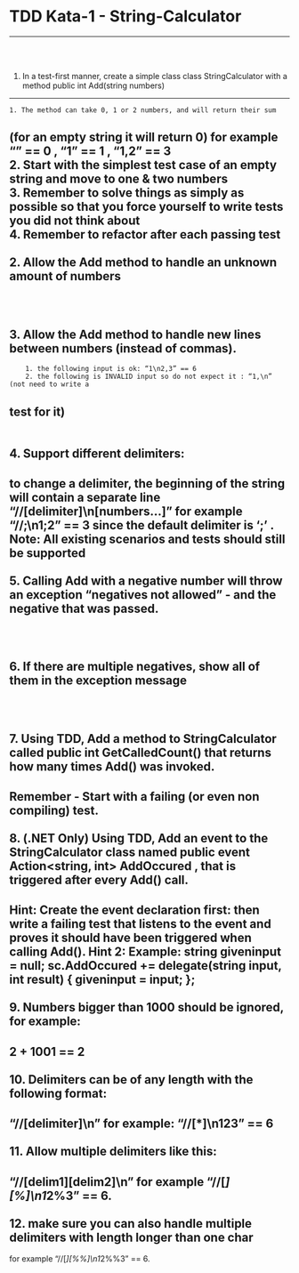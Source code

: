 # TDD Kata-1 - String-Calculator
---
<br><br>
1. In a test-first manner, create a simple class class StringCalculator
with a method public int Add(string numbers)
---

    1. The method can take 0, 1 or 2 numbers, and will return their sum
(for an empty string it will return 0) 
for example 
“” == 0 , “1” == 1 , “1,2” == 3<br>
    2. Start with the simplest test case of an empty string and move to one & two 
numbers<br>
    3. Remember to solve things as simply as possible so that you force yourself to 
write tests you did not think about<br>
    4. Remember to refactor after each passing test
<br><br>
2. Allow the Add method to handle an unknown amount of numbers
---
<br><br>
3. Allow the Add method to handle new lines between numbers (instead of commas).
---
        1. the following input is ok: “1\n2,3” == 6
        2. the following is INVALID input so do not expect it : “1,\n” (not need to write a 
test for it) 
 <br><br>  
4. Support different delimiters: 
---
to change a delimiter, the beginning of the string will contain a separate line
“//[delimiter]\n[numbers…]”
for example 
“//;\n1;2” == 3 
since the default delimiter is ‘;’ .
Note: All existing scenarios and tests should still be supported
<br><br>
5. Calling Add with a negative number will throw an exception “negatives not allowed” -
and the negative that was passed. 
---
<br><br>
6. If there are multiple negatives, show all of them in the exception message
---
<br><br>
7. Using TDD, Add a method to StringCalculator
called public int GetCalledCount()
that returns how many times Add() was invoked.
---
Remember - Start with a failing (or even non compiling) test.
<br><br>
8. (.NET Only) Using TDD, Add an event to the StringCalculator class named 
public event Action<string, int> AddOccured , 
that is triggered after every Add() call.
---
Hint: 
Create the event declaration first: 
then write a failing test that listens to the event 
and proves it should have been triggered when calling Add(). 
Hint 2: 
Example:
 string giveninput = null;
 sc.AddOccured += delegate(string input, 
int result)
 {
 giveninput = input;
 };
<br><br>
 9. Numbers bigger than 1000 should be ignored, for example:
 ---
2 + 1001 == 2
<br><br>
10. Delimiters can be of any length with the following format:
---
“//[delimiter]\n” 
for example: 
“//[*]\n1**2**3” == 6
<br><br>
11. Allow multiple delimiters like this:
---
“//[delim1][delim2]\n” 
for example 
“//[*][%]\n1*2%3” == 6.
<br><br>
12. make sure you can also handle multiple delimiters with length longer than one char 
---
for example 
“//[*][%%]\n1*2%%3” == 6.
